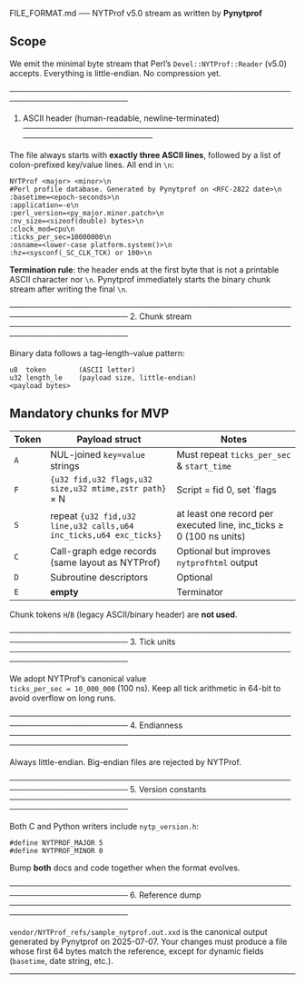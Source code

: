 FILE_FORMAT.md ── NYTProf v5.0 stream as written by **Pynytprof**

Scope
-----
We emit the minimal byte stream that Perl’s `Devel::NYTProf::Reader`
(v5.0) accepts.  Everything is little-endian.  No compression yet.

───────────────────────────────────────────────────────────────────────
1.  ASCII header (human-readable, newline-terminated)
───────────────────────────────────────────────────────────────────────

The file always starts with **exactly three ASCII lines**, followed by
a list of colon-prefixed key/value lines.  All end in `\n`:

    NYTProf <major> <minor>\n
    #Perl profile database. Generated by Pynytprof on <RFC-2822 date>\n
    :basetime=<epoch-seconds>\n
    :application=-e\n
    :perl_version=<py_major.minor.patch>\n
    :nv_size=<sizeof(double) bytes>\n
    :clock_mod=cpu\n
    :ticks_per_sec=10000000\n
    :osname=<lower-case platform.system()>\n
    :hz=<sysconf(_SC_CLK_TCK) or 100>\n

**Termination rule**: the header ends at the first byte that is not a
printable ASCII character nor `\n`.  Pynytprof immediately starts the
binary chunk stream after writing the final `\n`.


───────────────────────────────────────────────────────────────────────
2.  Chunk stream
───────────────────────────────────────────────────────────────────────

Binary data follows a tag–length–value pattern:

    u8  token        (ASCII letter)
    u32 length_le    (payload size, little-endian)
    <payload bytes>

Mandatory chunks for MVP
------------------------

| Token | Payload struct                                                    | Notes                                      |
|-------|-------------------------------------------------------------------|--------------------------------------------|
| `A`   | NUL-joined `key=value` strings                                    | Must repeat `ticks_per_sec` & `start_time` |
| `F`   | `{u32 fid,u32 flags,u32 size,u32 mtime,zstr path}` × N            | Script = fid 0, set `flags |= 0x10` (HAS_SRC) |
| `S`   | repeat `{u32 fid,u32 line,u32 calls,u64 inc_ticks,u64 exc_ticks}` | at least one record per executed line, inc_ticks ≥ 0 (100 ns units) |
| `C`   | Call-graph edge records (same layout as NYTProf)                  | Optional but improves `nytprofhtml` output |
| `D`   | Subroutine descriptors                                            | Optional                                   |
| `E`   | **empty**                                                         | Terminator                                 |

Chunk tokens `H`/`B` (legacy ASCII/binary header) are **not used**.


───────────────────────────────────────────────────────────────────────
3.  Tick units
───────────────────────────────────────────────────────────────────────

We adopt NYTProf’s canonical value  
`ticks_per_sec = 10_000_000` (100 ns).  Keep all tick arithmetic in
64-bit to avoid overflow on long runs.


───────────────────────────────────────────────────────────────────────
4.  Endianness
───────────────────────────────────────────────────────────────────────

Always little-endian.  Big-endian files are rejected by NYTProf.


───────────────────────────────────────────────────────────────────────
5.  Version constants
───────────────────────────────────────────────────────────────────────

Both C and Python writers include `nytp_version.h`:

    #define NYTPROF_MAJOR 5
    #define NYTPROF_MINOR 0

Bump **both** docs and code together when the format evolves.


───────────────────────────────────────────────────────────────────────
6.  Reference dump
───────────────────────────────────────────────────────────────────────

`vendor/NYTProf_refs/sample_nytprof.out.xxd` is the canonical output
generated by Pynytprof on 2025-07-07.  Your changes must produce a file
whose first 64 bytes match the reference, except for dynamic fields
(`basetime`, date string, etc.).

----------------------------------------------------------------------
